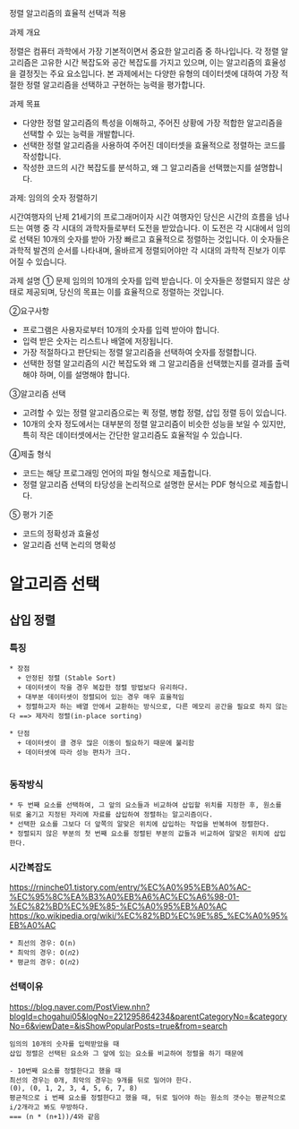 
정렬 알고리즘의 효율적 선택과 적용

과제 개요

정렬은 컴퓨터 과학에서 가장 기본적이면서 중요한 알고리즘 중 하나입니다. 각 정렬 알고리즘은 고유한 시간 복잡도와 공간 복잡도를 가지고 있으며, 이는 알고리즘의 효율성을 결정짓는 주요 요소입니다. 본 과제에서는 다양한 유형의 데이터셋에 대하여 가장 적절한 정렬 알고리즘을 선택하고 구현하는 능력을 평가합니다.

과제 목표

- 다양한 정렬 알고리즘의 특성을 이해하고, 주어진 상황에 가장 적합한 알고리즘을 선택할 수 있는 능력을 개발합니다.
- 선택한 정렬 알고리즘을 사용하여 주어진 데이터셋을 효율적으로 정렬하는 코드를 작성합니다.
- 작성한 코드의 시간 복잡도를 분석하고, 왜 그 알고리즘을 선택했는지를 설명합니다.



과제: 임의의 숫자 정렬하기

시간여행자의 난제
21세기의 프로그래머이자 시간 여행자인 당신은 시간의 흐름을 넘나드는 여행 중 각 시대의 과학자들로부터 도전을 받았습니다. 이 도전은 각 시대에서 임의로 선택된 10개의 숫자를 받아 가장 빠르고 효율적으로 정렬하는 것입니다. 이 숫자들은 과학적 발견의 순서를 나타내며, 올바르게 정렬되어야만 각 시대의 과학적 진보가 이루어질 수 있습니다.


과제 설명
① 문제
임의의 10개의 숫자를 입력 받습니다. 이 숫자들은 정렬되지 않은 상태로 제공되며, 당신의 목표는 이를 효율적으로 정렬하는 것입니다.

②요구사항
- 프로그램은 사용자로부터 10개의 숫자를 입력 받아야 합니다.
- 입력 받은 숫자는 리스트나 배열에 저장됩니다.
- 가장 적절하다고 판단되는 정렬 알고리즘을 선택하여 숫자를 정렬합니다.
- 선택한 정렬 알고리즘의 시간 복잡도와 왜 그 알고리즘을 선택했는지를 결과를 출력해야 하며, 이를 설명해야 합니다.

③알고리즘 선택
- 고려할 수 있는 정렬 알고리즘으로는 퀵 정렬, 병합 정렬, 삽입 정렬 등이 있습니다.
- 10개의 숫자 정도에서는 대부분의 정렬 알고리즘이 비슷한 성능을 보일 수 있지만, 특히 작은 데이터셋에서는 간단한 알고리즘도 효율적일 수 있습니다.

④제출 형식
- 코드는 해당 프로그래밍 언어의 파일 형식으로 제출합니다.
- 정렬 알고리즘 선택의 타당성을 논리적으로 설명한 문서는 PDF 형식으로 제출합니다.

⑤ 평가 기준
- 코드의 정확성과 효율성
- 알고리즘 선택 논리의 명확성



# 알고리즘 선택

## 삽입 정렬

### 특징
```
* 장점
  + 안정된 정렬 (Stable Sort)
  + 데이터셋이 작을 경우 복잡한 정렬 방법보다 유리하다.
  + 대부분 데이터셋이 정렬되어 있는 경우 매우 효율적임
  + 정렬하고자 하는 배열 안에서 교환하는 방식으로, 다른 메모리 공간을 필요로 하지 않는다 ==> 제자리 정렬(in-place sorting)
  
* 단점
  + 데이터셋이 클 경우 많은 이동이 필요하기 때문에 불리함
  + 데이터셋에 따라 성능 편차가 크다.
  
```


### 동작방식
```
* 두 번째 요소를 선택하여, 그 앞의 요소들과 비교하여 삽입할 위치를 지정한 후, 원소를 뒤로 옮기고 지정된 자리에 자료를 삽입하여 정렬하는 알고리즘이다.
* 선택한 요소를 그보다 더 앞쪽의 알맞은 위치에 삽입하는 작업을 반복하여 정렬한다.
* 정렬되지 않은 부분의 첫 번째 요소를 정렬된 부분의 값들과 비교하여 알맞은 위치에 삽입한다.
```

### 시간복잡도
https://rninche01.tistory.com/entry/%EC%A0%95%EB%A0%AC-%EC%95%8C%EA%B3%A0%EB%A6%AC%EC%A6%98-01-%EC%82%BD%EC%9E%85-%EC%A0%95%EB%A0%AC
https://ko.wikipedia.org/wiki/%EC%82%BD%EC%9E%85_%EC%A0%95%EB%A0%AC
```
* 최선의 경우: O(n)
* 최악의 경우: O(𝑛2)
* 평균의 경우: O(𝑛2)
```

### 선택이유
https://blog.naver.com/PostView.nhn?blogId=chogahui05&logNo=221295864234&parentCategoryNo=&categoryNo=6&viewDate=&isShowPopularPosts=true&from=search

```
임의의 10개의 숫자를 입력받았을 때
삽입 정렬은 선택된 요소와 그 앞에 있는 요소를 비교하여 정렬을 하기 때문에

- 10번째 요소를 정렬한다고 했을 때
최선의 경우는 0개, 최악의 경우는 9개를 뒤로 밀어야 한다.
(0), (0, 1, 2, 3, 4, 5, 6, 7, 8)
평균적으로 i 번째 요소를 정렬한다고 했을 때, 뒤로 밀어야 하는 원소의 갯수는 평균적으로 i/2개라고 봐도 무방하다.
=== (n * (n+1))/4와 같음

```




